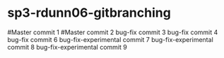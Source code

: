 # sp3-rdunn06-gitbranching
#Master commit 1
#Master commit 2
bug-fix commit 3
bug-fix commit 4
bug-fix commit 6
bug-fix-experimental commit 7
bug-fix-experimental commit 8
bug-fix-experimental commit 9